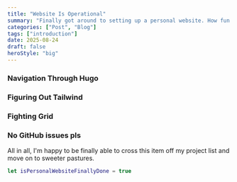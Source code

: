 ```yaml
---
title: "Website Is Operational"
summary: "Finally got around to setting up a personal website. How fun! I'd like to share what took me out of it so many times before."
categories: ["Post", "Blog"]
tags: ["introduction"]
date: 2025-08-24
draft: false
heroStyle: "big"
---
```


### Navigation Through Hugo

### Figuring Out Tailwind

### Fighting Grid

### No GitHub issues pls

All in all, I'm happy to be finally able to cross this item off my project list and move on to sweeter pastures.

```swift
let isPersonalWebsiteFinallyDone = true
```
